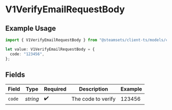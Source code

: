 # V1VerifyEmailRequestBody

## Example Usage

```typescript
import { V1VerifyEmailRequestBody } from "@steamsets/client-ts/models/components";

let value: V1VerifyEmailRequestBody = {
  code: "123456",
};
```

## Fields

| Field              | Type               | Required           | Description        | Example            |
| ------------------ | ------------------ | ------------------ | ------------------ | ------------------ |
| `code`             | *string*           | :heavy_check_mark: | The code to verify | 123456             |